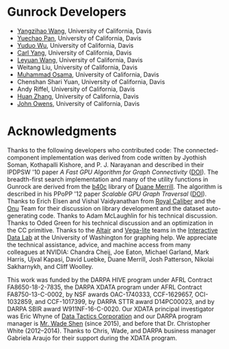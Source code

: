 # Gunrock Developers

- [Yangzihao Wang](http://www.idav.ucdavis.edu/~yzhwang/),
  University of California, Davis
- [Yuechao Pan](https://sites.google.com/site/panyuechao/home), University of California, Davis
- [Yuduo Wu](http://www.yuduowu.com/),
  University of California, Davis
- [Carl Yang](http://web.ece.ucdavis.edu/~ctcyang/),
  University of California, Davis
- [Leyuan Wang](http://www.ece.ucdavis.edu/~laurawly/),
  University of California, Davis
- Weitang Liu, University of California, Davis
- [Muhammad Osama](http://www.ece.ucdavis.edu/~mosama/),
  University of California, Davis
- Chenshan Shari Yuan, University of California, Davis
- Andy Riffel, University of California, Davis
- [Huan Zhang](http://www.huan-zhang.com/),
  University of California, Davis
- [John Owens](http://www.ece.ucdavis.edu/~jowens/),
  University of California, Davis

# Acknowledgments

Thanks to the following developers who contributed code: The connected-component implementation was derived from code written by Jyothish Soman, Kothapalli Kishore, and P. J. Narayanan and described in their IPDPSW '10 paper *A Fast GPU Algorithm for Graph Connectivity* ([DOI](http://dx.doi.org/10.1109/IPDPSW.2010.5470817)). The breadth-first search implementation and many of the utility functions in Gunrock are derived from the [b40c](http://code.google.com/p/back40computing/) library of [Duane Merrill](https://sites.google.com/site/duanemerrill/). The algorithm is described in his PPoPP '12 paper *Scalable GPU Graph Traversal* ([DOI](http://dx.doi.org/10.1145/2370036.2145832)). Thanks to Erich Elsen and Vishal Vaidyanathan from [Royal Caliber](http://www.royal-caliber.com/) and the [Onu](http://www.onu.io/) Team for their discussion on library development and the dataset auto-generating code. Thanks to Adam McLaughlin for his technical discussion. Thanks to Oded Green for his technical discussion and an optimization in the CC primitive. Thanks to the [Altair](https://altair-viz.github.io/) and [Vega-lite](https://vega.github.io/vega-lite/) teams in the [Interactive Data Lab](http://idl.cs.washington.edu/) at the University of Washington for graphing help. We appreciate the technical assistance, advice, and machine access from many colleagues at NVIDIA: Chandra Cheij, Joe Eaton, Michael Garland, Mark Harris, Ujval Kapasi, David Luebke, Duane Merrill, Josh Patterson, Nikolai Sakharnykh, and Cliff Woolley.

This work was funded by the DARPA HIVE program under AFRL Contract FA8650-18-2-7835, the DARPA XDATA program under AFRL Contract FA8750-13-C-0002, by NSF awards OAC-1740333, CCF-1629657, OCI-1032859, and CCF-1017399, by DARPA STTR award D14PC00023, and by DARPA SBIR award W911NF-16-C-0020. Our XDATA principal investigator was Eric Whyne of [Data Tactics Corporation](http://www.data-tactics.com/) and our DARPA program manager is [Mr. Wade Shen](http://www.darpa.mil/staff/mr-wade-shen) (since 2015), and before that Dr. Christopher White (2012&ndash;2014). Thanks to Chris, Wade, and DARPA business manager Gabriela Araujo for their support during the XDATA program.
